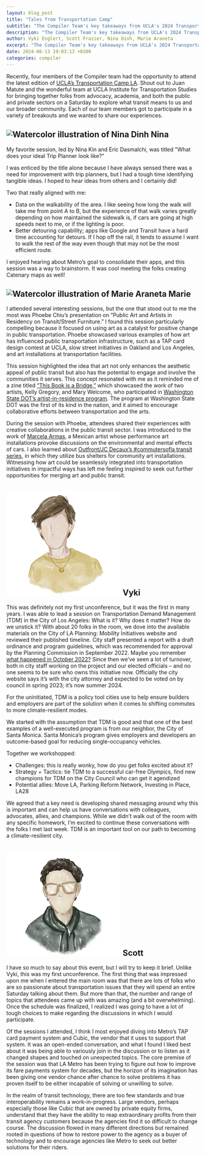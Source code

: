 ```yaml
---
layout: blog_post
title: "Tales from Transportation Camp"
subtitle: "The Compiler Team's key takeaways from UCLA's 2024 Transportation Camp LA."
description: "The Compiler Team's key takeaways from UCLA's 2024 Transportation Camp LA."
author: Vyki Englert, Scott Frazier, Nina Dinh, Marie Araneta
excerpt: "The Compiler Team's key takeaways from UCLA's 2024 Transportation Camp LA."
date: 2024-06-13 19:03:13 +0200
categories: compiler
---
```


Recently, four members of the Compiler team had the opportunity to attend the latest edition of [UCLA’s Transportation Camp LA](https://www.its.ucla.edu/). Shout out
to Juan Matute and the wonderful team at UCLA Institute for Transportation Studies for bringing together folks from advocacy, academia, and both the public and private sectors on a Saturday
to explore what transit means to us and our broader community. Each of our team members got to participate in a variety of breakouts and we wanted to share our experiences.

## <img src="/assets/team_members/nina-dinh.png" class="align-center w-25" alt="Watercolor illustration of Nina Dinh"> Nina

My favorite session, led by Nina Kin and Eric Dasmalchi, was titled "What does your ideal Trip Planner look like?"

I was enticed by the title alone because I have always sensed there was a need for improvement with trip planners, but I had a tough time identifying tangible ideas.
I hoped to hear ideas from others and I certainly did!

Two that really aligned with me:
- Data on the walkability of the area. I like seeing how long the walk will take me from point A to B, but the experience of that walk varies greatly depending on how
maintained the sidewalk is, if cars are going at high speeds next to me, or if the lighting is poor.
- Better detouring capability; apps like Google and Transit have a hard time accounting for detours. If I hop off the rail, it tends to assume I want to walk the rest of
the way even though that may not be the most efficient route.

I enjoyed hearing about Metro’s goal to consolidate their apps, and this session was a way to brainstorm. It was cool meeting the folks creating Catenary maps as well!

## <img src="/assets/team_members/marie-araneta.png" class="align-center w-25" alt="Watercolor illustration of Marie Araneta"> Marie

I attended several interesting sessions, but the one that stood out to me the most was Phoebe Chiu’s presentation on “Public Art and Artists
in Residency on Transit/Street Furniture.” I found this session particularly compelling because it focused on using art as a catalyst for positive change in public transportation.
Phoebe showcased various examples of how art has influenced public transportation infrastructure, such as a TAP card design contest at UCLA, slow street initiatives in Oakland
and Los Angeles, and art installations at transportation facilities.

This session highlighted the idea that art not only enhances the aesthetic appeal of public transit but also has the potential to engage and involve the communities it serves.
This concept resonated with me as it reminded me of a zine titled [“This Book is a Bridge,”](https://www.flowerflowerpress.press/shop/this-book-is-a-bridge) which showcased the work of two artists, Kelly Gregory, and Mary Welcome,
who participated in [Washington State DOT’s artist-in-residence program](https://smartgrowthamerica.org/looking-back-on-minnesota-and-washington-state-dots-inaugural-artists-in-residence/#:~:text=WSDOT's%20artist%20in%20residence,Development%20and%20Delivery%20at%20WSDOT.). The program at Washington State DOT was the first of its kind in the nation, and it aimed to
encourage collaborative efforts between transportation and the arts.

During the session with Phoebe, attendees shared their experiences with creative collaborations in the public transit sector. I was introduced to the work of [Marcela Armas](https://www.marcelaarmas.net/?works=exhaust),
a Mexican artist whose performance art installations provoke discussions on the environmental and mental effects of cars. I also learned about [Outfront/JC Decaux’s
#commutersofla transit series](http://www.outfrontjcdecaux.com/), in which they utilize bus shelters for community art installations. Witnessing how art could be seamlessly integrated into transportation
initiatives in impactful ways has left me feeling inspired to seek out further opportunities for merging art and public transit.

## <img src="/assets/team_members/vyki-englert.png" class="align-center w-25" alt="Watercolor illustration of Vyki Englert"> Vyki

This was definitely not my first unconference, but it was the first in many years. I was able to lead a session on Transportation Demand Management (TDM) in the City of
Los Angeles: What is it? Why does it matter? How do we unstick it? With about 20 folks in the room, we dove into the available materials on the City of LA Planning:
Mobility Initiatives website and reviewed their published timeline. City staff presented a report with a draft ordinance and program guidelines, which was recommended
for approval by the Planning Commission in September 2022. Maybe you remember [what happened in October 2022?](https://www.latimes.com/california/story/2022-10-09/city-council-leaked-audio-nury-martinez-kevin-de-leon-gil-cedillo#:~:text=Racist%20remarks%20in%20leaked%20audio,recording%20reviewed%20by%20The%20Times.) Since then we’ve seen a lot of turnover, both in city staff
working on the project and our elected officials – and no one seems to be sure who owns this initiative now. Officially the city website says it’s with the city
attorney and expected to be voted on by council in spring 2023; it’s now summer 2024.

For the uninitiated, TDM is a policy tool cities use to help ensure builders and employers are part of the solution when it comes to shifting commutes to more
climate-resilient modes.

We started with the assumption that TDM is good and that one of the best examples of a well-executed program is from our neighbor, the City of Santa Monica.
Santa Monica’s program gives employers and developers an outcome-based goal for reducing single-occupancy vehicles.

Together we workshopped:
- Challenges: this is really wonky, how do you get folks excited about it?
- Strategy + Tactics: tie TDM to a successful car-free Olympics, find new champions for TDM on the City Council who can get it agendized
- Potential allies: Move LA, Parking Reform Network, Investing in Place, LA28

We agreed that a key need is developing shared messaging around why this is important and can help us have conversations with colleagues, advocates, allies, and champions.
While we didn’t walk out of the room with any specific homework, I’m excited to continue these conversations with the folks I met last week. TDM is an important tool on
our path to becoming a climate-resilient city.

## <img src="/assets/team_members/scott-frazier.png" class="align-center w-25" alt="Watercolor illustration of Scott Frazier"> Scott

I have so much to say about this event, but I will try to keep it brief. Unlike Vyki, this was my first unconference. The first thing that was impressed upon me when I
entered the main room was that there are lots of folks who are so passionate about transportation issues that they will spend an entire Saturday talking about them.
But more than that, the number and range of topics that attendees came up with was amazing (and a bit overwhelming). Once the schedule was finalized, I realized I was
going to have a lot of tough choices to make regarding the discussions in which I would participate.

Of the sessions I attended, I think I most enjoyed diving into Metro’s TAP card payment system and Cubic, the vendor that it uses to support that system. It was an open-ended
conversation, and what I found I liked best about it was being able to variously join in the discussion or to listen as it changed shapes and touched on unexpected topics.
The core premise of the session was that LA Metro has been trying to figure out how to improve its fare payments system for decades, but the horizon of its imagination has
been giving one vendor chance after chance to solve problems it has proven itself to be either incapable of solving or unwilling to solve.

In the realm of transit technology, there are too few standards and true interoperability remains a work-in-progress. Large vendors, perhaps especially those like Cubic
that are owned by private equity firms, understand that they have the ability to reap extraordinary profits from their transit agency customers because the agencies find
it so difficult to change course. The discussion flowed in many different directions but remained rooted in questions of how to restore power to the agency as a buyer of
technology and to encourage agencies like Metro to seek out better solutions for their riders.
